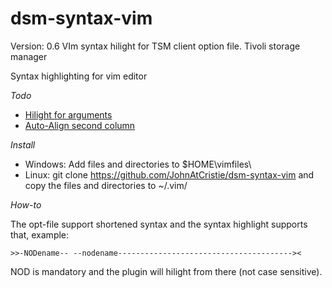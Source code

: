 dsm-syntax-vim
==============
Version: 0.6
VIm syntax hilight for TSM client option file. Tivoli storage manager

Syntax highlighting for vim editor

_Todo_
- [Hilight for arguments](https://github.com/JohnAtCristie/dsm-syntax-vim/issues/2)
- [Auto-Align second column](https://github.com/JohnAtCristie/dsm-syntax-vim/issues/1)

_Install_
- Windows: Add files and directories to $HOME\vimfiles\
- Linux: git clone https://github.com/JohnAtCristie/dsm-syntax-vim and copy the files and directories to ~/.vim/

_How-to_

The opt-file support shortened syntax and the syntax highlight supports that, example:

	>>-NODename-- --nodename---------------------------------------><

NOD is mandatory and the plugin will hilight from there (not case sensitive).

